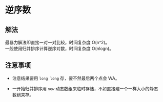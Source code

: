 # 逆序数

## 解法

最暴力解法即直接一对一对比较，时间复杂度 O(n^2)。  
一般使用归并排序计算逆序对数，时间复杂度 O(nlogn)。

## 注意事项

- 注意结果要用 `long long` 存，要不然最后两个点会 WA。

- 一开始归并排序用 `new` 动态数组来临时存储，不如直接建一个一样大小的静态数组来存。
